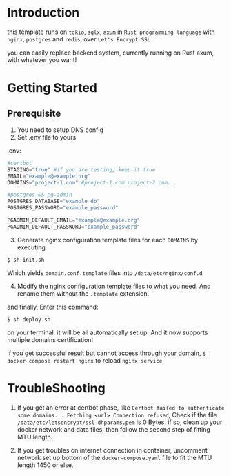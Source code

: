 # Introduction

this template runs on `tokio`, `sqlx`, `axum` in `Rust programming language` with `nginx`, `postgres` and `redis`, over `Let's Encrypt SSL`

you can easily replace backend system, currently running on Rust axum, with whatever you want!

# Getting Started

## Prerequisite
 1. You need to setup DNS config
 2. Set .env file to yours

.env:
```python
#certbot
STAGING="true" #if you are testing, keep it true
EMAIL="example@example.org"
DOMAINS="project-1.com" #project-1.com project-2.com...

#postgres && pg-admin
POSTGRES_DATABASE="example_db"
POSTGRES_PASSWORD="example_password"

PGADMIN_DEFAULT_EMAIL="example@example.org"
PGADMIN_DEFAULT_PASSWORD="example_password"
```

 3. Generate nginx configuration template files for each `DOMAINS` by executing
 ```
 $ sh init.sh
 ```
Which yields `domain.conf.template` files into `/data/etc/nginx/conf.d`

 4. Modify the nginx configuration template files to what you need. And rename them without the `.template` extension.

and finally, Enter this command:
```
$ sh deploy.sh
```
on your terminal. it will be all automatically set up. And it now supports multiple domains certification!

if you get successful result but cannot access through your domain,  `$ docker compose restart nginx` to reload `nginx service`

# TroubleShooting
 1. If you get an error at certbot phase, like `Certbot failed to authenticate some domains... Fetching <url> Connection refused`, Check if the file `/data/etc/letsencrypt/ssl-dhparams.pem` is 0 Bytes.
if so, clean up your docker network and data files, then follow the second step of fitting MTU length.

 2. If you get troubles on internet connection in container, uncomment network set up bottom of the `docker-compose.yaml` file to fit the MTU length 1450 or else. 
